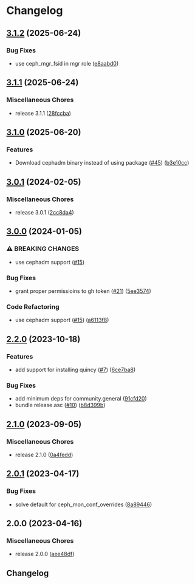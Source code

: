 # Changelog

## [3.1.2](https://github.com/vexxhost/ansible-collection-ceph/compare/v3.1.1...v3.1.2) (2025-06-24)


### Bug Fixes

* use ceph_mgr_fsid in mgr role ([e8aabd0](https://github.com/vexxhost/ansible-collection-ceph/commit/e8aabd01cf4fec4722ae6d3078c63c434df227b4))

## [3.1.1](https://github.com/vexxhost/ansible-collection-ceph/compare/v3.1.0...v3.1.1) (2025-06-24)


### Miscellaneous Chores

* release 3.1.1 ([28fccba](https://github.com/vexxhost/ansible-collection-ceph/commit/28fccba34304f6743b026360b1f79c8524f1478d))

## [3.1.0](https://github.com/vexxhost/ansible-collection-ceph/compare/v3.0.1...v3.1.0) (2025-06-20)


### Features

* Download cephadm binary instead of using package ([#45](https://github.com/vexxhost/ansible-collection-ceph/issues/45)) ([b3e10cc](https://github.com/vexxhost/ansible-collection-ceph/commit/b3e10cc10527fa2badb70ad9a5b1d1ce3ed48ab3))

## [3.0.1](https://github.com/vexxhost/ansible-collection-ceph/compare/v3.0.0...v3.0.1) (2024-02-05)


### Miscellaneous Chores

* release 3.0.1 ([2cc8da4](https://github.com/vexxhost/ansible-collection-ceph/commit/2cc8da4065b915a40413f42ae02cda9dc7b57b6d))

## [3.0.0](https://github.com/vexxhost/ansible-collection-ceph/compare/v2.2.0...v3.0.0) (2024-01-05)


### ⚠ BREAKING CHANGES

* use cephadm support ([#15](https://github.com/vexxhost/ansible-collection-ceph/issues/15))

### Bug Fixes

* grant proper permissioins to gh token ([#21](https://github.com/vexxhost/ansible-collection-ceph/issues/21)) ([5ee3574](https://github.com/vexxhost/ansible-collection-ceph/commit/5ee3574fc392a254bed3345b74deefbdf6c217ee))


### Code Refactoring

* use cephadm support ([#15](https://github.com/vexxhost/ansible-collection-ceph/issues/15)) ([a6113f8](https://github.com/vexxhost/ansible-collection-ceph/commit/a6113f8e1632ee0809836960f2a95563105785c0))

## [2.2.0](https://github.com/vexxhost/ansible-collection-ceph/compare/v2.1.0...v2.2.0) (2023-10-18)


### Features

* add support for installing quincy ([#7](https://github.com/vexxhost/ansible-collection-ceph/issues/7)) ([6ce7ba8](https://github.com/vexxhost/ansible-collection-ceph/commit/6ce7ba8dc3ba0d7f13a855639e361cb0172c5589))


### Bug Fixes

* add minimum deps for community.general ([91cfd20](https://github.com/vexxhost/ansible-collection-ceph/commit/91cfd208de6e68e4b45d4ec9de88b5aad8f9976b))
* bundle release.asc ([#10](https://github.com/vexxhost/ansible-collection-ceph/issues/10)) ([b8d399b](https://github.com/vexxhost/ansible-collection-ceph/commit/b8d399b1c6da7e22fa8e95b0514c334891a1cf0a))

## [2.1.0](https://github.com/vexxhost/ansible-collection-ceph/compare/v2.0.1...v2.1.0) (2023-09-05)


### Miscellaneous Chores

* release 2.1.0 ([0a4fedd](https://github.com/vexxhost/ansible-collection-ceph/commit/0a4feddb030d7baddf118cf8d58b29c463b8aa0a))

## [2.0.1](https://github.com/vexxhost/ansible-collection-ceph/compare/v2.0.0...v2.0.1) (2023-04-17)


### Bug Fixes

* solve default for ceph_mon_conf_overrides ([8a89446](https://github.com/vexxhost/ansible-collection-ceph/commit/8a89446b9c083ed6b53a93d5796372cbe97fa1b1))

## 2.0.0 (2023-04-16)


### Miscellaneous Chores

* release 2.0.0 ([aee48df](https://github.com/vexxhost/ansible-collection-ceph/commit/aee48dfa2c530e688dd40bb89c0fcc844f3a5fba))

## Changelog
